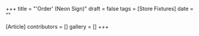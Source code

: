 +++
title = "'Order' (Neon Sign)"
draft = false
tags = [Store Fixtures]
date = ""

[Article]
contributors = []
gallery = []
+++